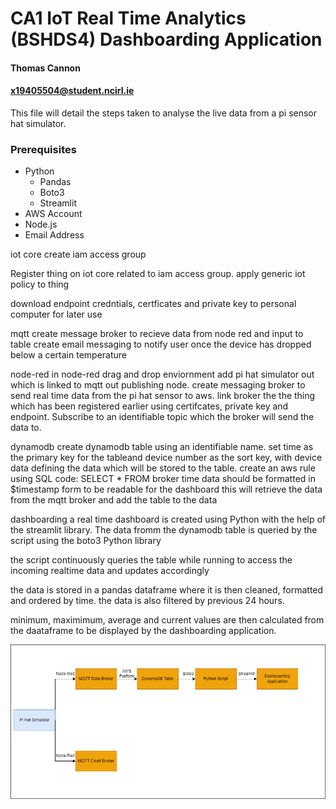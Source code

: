 # CA1 IoT Real Time Analytics (BSHDS4) Dashboarding Application
#### Thomas Cannon
#### x19405504@student.ncirl.ie

This file will detail the steps taken to analyse the live data from a pi sensor hat simulator.

### Prerequisites

* Python
  * Pandas
  * Boto3
  * Streamlit
* AWS Account
* Node.js
* Email Address

iot core
create iam access group

Register thing on iot core related to iam access group.
apply generic iot policy to thing

download endpoint credntials, certficates and private key to personal computer for later use

mqtt
create message broker to recieve data from node red and input to table
create email messaging to notify user once the device has dropped below a certain temperature

node-red
in node-red drag and drop enviornment add pi hat simulator out which is linked to mqtt out publishing node.
create messaging broker to send real time data from the pi hat sensor to aws.
link broker the the thing which has been registered earlier using certifcates, private key and endpoint. Subscribe to an identifiable topic which the broker will send the data to.

dynamodb
create dynamodb table using an identifiable name.
set time as the primary key for the tableand device number as the sort key, with device data defining the data which will be stored to the table.
create an aws rule using SQL code:
SELECT * FROM broker
time data should be formatted in $timestamp form to be readable for the dashboard
this will retrieve the data from the mqtt broker and add the table to the data

dashboarding
a real time dashboard is created using Python with the help of the streamlit library.
The data fromm the dynamodb table is queried by the script using the boto3 Python library

the script continuously queries the table while running to access the incoming realtime data and updates accordingly

the data is stored in a pandas dataframe where it is then cleaned, formatted and ordered by time. the data is also filtered by previous 24 hours.

minimum, maximimum, average and current values are then calculated from the daataframe to be displayed by the dashboarding application.

![Alt text](https://github.com/TCannonx/IOT_CA1/blob/main/Architecture%20Diagram.png "Architecture Diagram")

